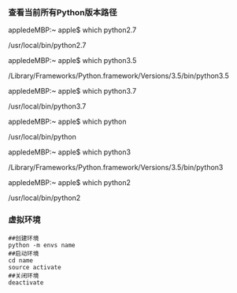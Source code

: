 ### 查看当前所有Python版本路径
appledeMBP:~ apple$ which python2.7

/usr/local/bin/python2.7

appledeMBP:~ apple$ which python3.5

/Library/Frameworks/Python.framework/Versions/3.5/bin/python3.5

appledeMBP:~ apple$ which python3.7

/usr/local/bin/python3.7

appledeMBP:~ apple$ which python

/usr/local/bin/python

appledeMBP:~ apple$ which python3

/Library/Frameworks/Python.framework/Versions/3.5/bin/python3

appledeMBP:~ apple$ which python2

/usr/local/bin/python2

### 虚拟环境
```
##创建环境  
python -m envs name  
##启动环境
cd name 
source activate
##关闭环境
deactivate
```
